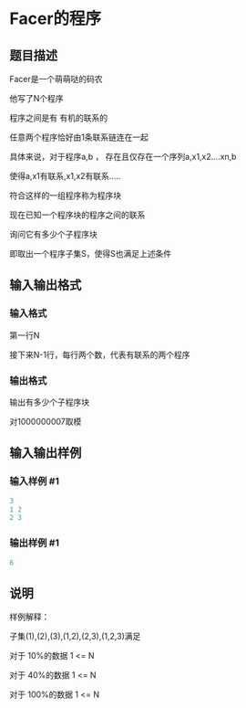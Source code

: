 # Facer的程序

## 题目描述

Facer是一个萌萌哒的码农

他写了N个程序

程序之间是有 有机的联系的

任意两个程序恰好由1条联系链连在一起

具体来说，对于程序a,b ， 存在且仅存在一个序列a,x1,x2....xn,b

使得a,x1有联系,x1,x2有联系.....

符合这样的一组程序称为程序块

现在已知一个程序块的程序之间的联系

询问它有多少个子程序块

即取出一个程序子集S，使得S也满足上述条件

## 输入输出格式

### 输入格式

第一行N

接下来N-1行，每行两个数，代表有联系的两个程序

### 输出格式

输出有多少个子程序块

对1000000007取模

## 输入输出样例

### 输入样例 #1

```cpp
3
1 2
2 3
```


### 输出样例 #1

```cpp
6
```


## 说明

样例解释：

子集(1),(2),(3),(1,2),(2,3),(1,2,3)满足

对于 10%的数据 1 <= N 

对于 40%的数据 1 <= N 

对于 100%的数据 1 <= N 

